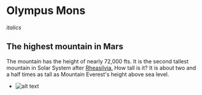 # Olympus Mons
*italics* 
## The highest mountain in Mars 
The mountain has the height of nearly 72,000 fts. It is the second tallest mountain in Solar System after [Rheasilvia.](https://en.wikipedia.org/wiki/Rheasilvia) How tall is it? It is about two and a half times as tall as Mountain Everest's height above sea level.  
- ![alt text](https://upload.wikimedia.org/wikipedia/commons/thumb/0/00/Olympus_Mons_alt.jpg/800px-Olympus_Mons_alt.jpg "Olympus Mons")
